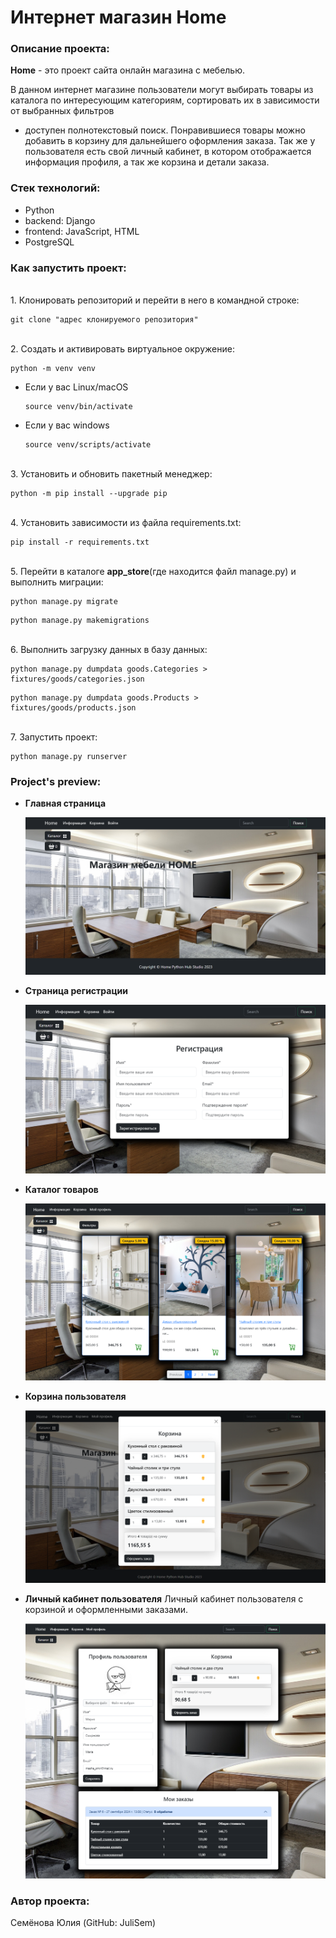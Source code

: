 # Интернет магазин Home
### Описание проекта:

**Home** - это проект сайта онлайн магазина с мебелью.

В данном интернет магазине пользователи могут выбирать товары из каталога 
по интересующим категориям, сортировать их в зависимости от выбранных фильтров 
+ доступен полнотекстовый поиск. Понравившиеся товары можно добавить в корзину 
для дальнейшего оформления заказа. Так же у пользователя есть свой личный 
кабинет, в котором отображается информация профиля, а так же корзина и детали заказа.


### Стек технологий:

- Python
- backend: Django
- frontend: JavaScript, HTML
- PostgreSQL

### Как запустить проект:

<br>1. Клонировать репозиторий и перейти в него в командной строке:

```
git clone "адрес клонируемого репозитория"
```

<br>2. Cоздать и активировать виртуальное окружение:

```
python -m venv venv
```

* Если у вас Linux/macOS

    ```
    source venv/bin/activate
    ```

* Если у вас windows

    ```
    source venv/scripts/activate
    ```

<br>3. Установить и обновить пакетный менеджер:

```
python -m pip install --upgrade pip
```

<br>4. Установить зависимости из файла requirements.txt:

```
pip install -r requirements.txt
```

<br>5. Перейти в каталоге **app_store**(где находится файл manage.py) и 
выполнить миграции:

```
python manage.py migrate
```
```
python manage.py makemigrations
```

<br>6. Выполнить загрузку данных в базу данных:

```
python manage.py dumpdata goods.Categories > fixtures/goods/categories.json
```
```
python manage.py dumpdata goods.Products > fixtures/goods/products.json
```

<br>7. Запустить проект:

```
python manage.py runserver
```

### Project's preview:

* **Главная страница**
  
    ![Главная страница!](preview/main_page.png)

* **Страница регистрации**
 
    ![Страница регистрации!](preview/registration.png)

* **Каталог товаров**
  
    ![Каталог товаров!](preview/catalog.png)

* **Корзина пользователя**

    ![Корзина пользователя!](preview/cart.png)

* **Личный кабинет пользователя**
  Личный кабинет пользователя с корзиной и оформленными заказами.

    ![Личный кабинет пользователя!](preview/profile.png)

### Автор проекта:

Семёнова Юлия (GitHub: JuliSem)